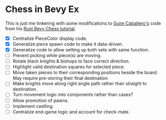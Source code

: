 # Chess in Bevy Ex

This is just me tinkering with some modifications to [Guim Caballero's](https://github.com/guimcaballero) code from his [Rust Bevy Chess tutorial](https://caballerocoll.com/blog/bevy-chess-tutorial/).

- [x] Centralize PieceColor display code.
- [x] Generalize piece spawn code to make it data-driven.
- [x] Generalize code to allow setting up both sets with same function.
- [ ] Prevent picking while piece(s) are moving.
- [ ] Rotate black knights & bishops to face correct direction.
- [ ] Highlight valid destination squares for selected piece.
- [ ] Move taken pieces to their corresponding positions beside the board. May require pre-storing their final destination.
- [ ] Make knights move along right angle path rather than straight to destination.
- [ ] Turn movement logic into components rather than cases?
- [ ] Allow promotion of pawns.
- [ ] Implement castling.
- [ ] Centralize end-game logic and account for check-mate.
